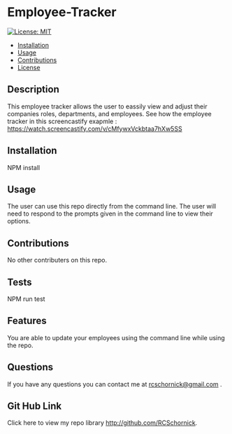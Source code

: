 # Employee-Tracker
[![License: MIT](https://img.shields.io/badge/License-MIT-yellow.svg)](https://opensource.org/licenses/MIT)


  * [Installation](#installation)
  * [Usage](#usage)
  * [Contributions](#contributions)
  * [License](#license)
  


  ## Description
This employee tracker allows the user to eassily view and adjust their companies roles, departments, and employees.
See how the employee tracker in this screencastify exapmle : https://watch.screencastify.com/v/cMfywxVckbtaa7hXw5SS

## Installation
NPM install

## Usage
The user can use this repo directly from the command line. The user will need to respond to the prompts given in the command line to view their options.

## Contributions
No other contributers on this repo.

## Tests
NPM run test

## Features
You are able to update your employees using the command line while using the repo.




## Questions
If you have any questions you can contact me at rcschornick@gmail.com .
## Git Hub Link
Click here to view my repo library http://github.com/RCSchornick.
